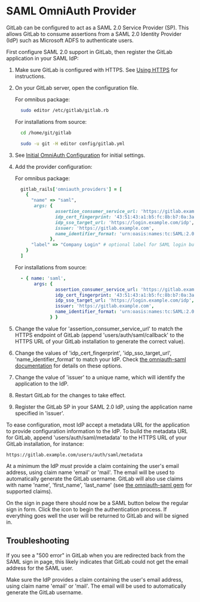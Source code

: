 # SAML OmniAuth Provider

GitLab can be configured to act as a SAML 2.0 Service Provider (SP). This allows GitLab to consume assertions from a SAML 2.0 Identity Provider (IdP) such as Microsoft ADFS to authenticate users. 

First configure SAML 2.0 support in GitLab, then register the GitLab application in your SAML IdP:  

1.  Make sure GitLab is configured with HTTPS. See [Using HTTPS](../install/installation.md#using-https) for instructions.

1.  On your GitLab server, open the configuration file.

    For omnibus package:

    ```sh
      sudo editor /etc/gitlab/gitlab.rb
    ```

    For installations from source:

    ```sh
      cd /home/git/gitlab

      sudo -u git -H editor config/gitlab.yml
    ```

1.  See [Initial OmniAuth Configuration](omniauth.md#initial-omniauth-configuration) for initial settings.

1.  Add the provider configuration:

    For omnibus package:

    ```ruby
      gitlab_rails['omniauth_providers'] = [
        {
          "name" => "saml",
           args: {
                   assertion_consumer_service_url: 'https://gitlab.example.com/users/auth/saml/callback',
                   idp_cert_fingerprint: '43:51:43:a1:b5:fc:8b:b7:0a:3a:a9:b1:0f:66:73:a8',
                   idp_sso_target_url: 'https://login.example.com/idp',
                   issuer: 'https://gitlab.example.com',
                   name_identifier_format: 'urn:oasis:names:tc:SAML:2.0:nameid-format:transient'
                 },
          "label" => "Company Login" # optional label for SAML login button, defaults to "Saml"
        }
      ]
    ```

    For installations from source:

    ```yaml
      - { name: 'saml',
           args: {
                   assertion_consumer_service_url: 'https://gitlab.example.com/users/auth/saml/callback',
                   idp_cert_fingerprint: '43:51:43:a1:b5:fc:8b:b7:0a:3a:a9:b1:0f:66:73:a8',
                   idp_sso_target_url: 'https://login.example.com/idp',
                   issuer: 'https://gitlab.example.com',
                   name_identifier_format: 'urn:oasis:names:tc:SAML:2.0:nameid-format:transient'
                 } }
    ```

1.  Change the value for 'assertion_consumer_service_url' to match the HTTPS endpoint of GitLab (append 'users/auth/saml/callback' to the HTTPS URL of your GitLab installation to generate the correct value). 

1.  Change the values of 'idp_cert_fingerprint', 'idp_sso_target_url', 'name_identifier_format' to match your IdP. Check [the omniauth-saml documentation](https://github.com/PracticallyGreen/omniauth-saml) for details on these options.

1.  Change the value of 'issuer' to a unique name, which will identify the application to the IdP.

1.  Restart GitLab for the changes to take effect.

1.  Register the GitLab SP in your SAML 2.0 IdP, using the application name specified in 'issuer'. 

To ease configuration, most IdP accept a metadata URL for the application to provide configuration information to the IdP. To build the metadata URL for GitLab, append 'users/auth/saml/metadata' to the HTTPS URL of your GitLab installation, for instance:
   ```
   https://gitlab.example.com/users/auth/saml/metadata
   ```

At a minimum the IdP *must* provide a claim containing the user's email address, using claim name 'email' or 'mail'. The email will be used to automatically generate the GitLab username. GitLab will also use claims with name 'name', 'first_name', 'last_name' (see [the omniauth-saml gem](https://github.com/PracticallyGreen/omniauth-saml/blob/master/lib/omniauth/strategies/saml.rb) for supported claims).

On the sign in page there should now be a SAML button below the regular sign in form. Click the icon to begin the authentication process. If everything goes well the user will be returned to GitLab and will be signed in.

## Troubleshooting

If you see a "500 error" in GitLab when you are redirected back from the SAML sign in page, this likely indicates that GitLab could not get the email address for the SAML user.

Make sure the IdP provides a claim containing the user's email address, using claim name 'email' or 'mail'. The email will be used to automatically generate the GitLab username.
